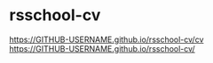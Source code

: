 # rsschool-cv

https://GITHUB-USERNAME.github.io/rsschool-cv/cv <br>
https://GITHUB-USERNAME.github.io/rsschool-cv/